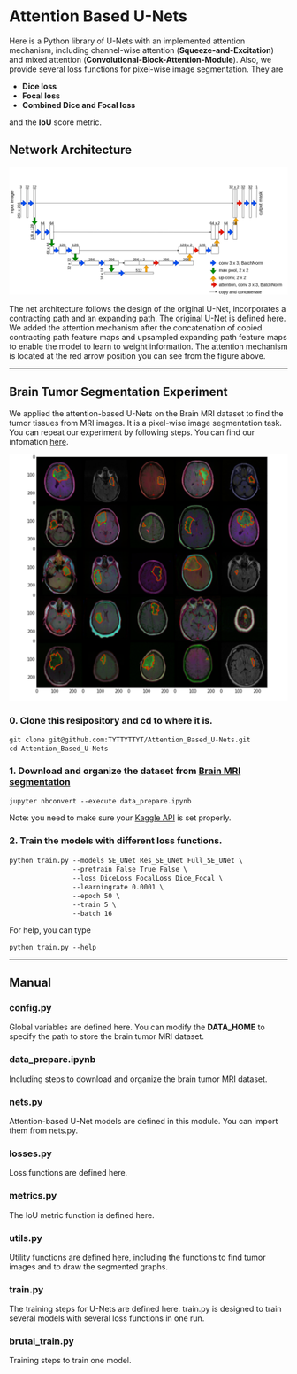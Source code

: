 # Attention Based U-Nets

Here is a Python library of U-Nets with an implemented attention mechanism, including channel-wise attention (**Squeeze-and-Excitation**) and mixed attention (**Convolutional-Block-Attention-Module**). Also, we provide several loss functions for pixel-wise image segmentation. They are

* **Dice loss**
* **Focal loss**
* **Combined Dice and Focal loss**

and the **IoU** score metric.

## Network Architecture
![Net structure](Images/SE_UNet.png)

The net architecture follows the design of the original U-Net, incorporates a contracting path and an expanding path. The original U-Net is defined here. We added the attention mechanism after the concatenation of copied contracting path feature maps and upsampled expanding path feature maps to enable the model to learn to weight information. The attention mechanism is located at the red arrow position you can see from the figure above.

---
## Brain Tumor Segmentation Experiment

We applied the attention-based U-Nets on the Brain MRI dataset to find the tumor tissues from MRI images. It is a pixel-wise image segmentation task. You can repeat our experiment by following steps. You can find our infomation [here](https://github.com/GrayardET/ML-Projects-with-Mark-Vogelsberger).


![Brain Tumor Segmentation Samples](Images/Brain_Tumor_Segmentation.png)


### 0. Clone this resipository and cd to where it is.

``` shell scripts
git clone git@github.com:TYTTYTTYT/Attention_Based_U-Nets.git
cd Attention_Based_U-Nets
```

### 1. Download and organize the dataset from [Brain MRI segmentation](https://www.kaggle.com/mateuszbuda/lgg-mri-segmentation)

``` shell scripts
jupyter nbconvert --execute data_prepare.ipynb
```
Note: you need to make sure your [Kaggle API](https://github.com/Kaggle/kaggle-api) is set properly.

### 2. Train the models with different loss functions.

``` shell scripts
python train.py --models SE_UNet Res_SE_UNet Full_SE_UNet \
                --pretrain False True False \
                --loss DiceLoss FocalLoss Dice_Focal \
                --learningrate 0.0001 \
                --epoch 50 \
                --train 5 \
                --batch 16
```

For help, you can type

``` shell scripts
python train.py --help
```

---
## Manual
### config.py
Global variables are defined here. You can modify the **DATA_HOME** to specify the path to store the brain tumor MRI dataset.

### data_prepare.ipynb
Including steps to download and organize the brain tumor MRI dataset.

### nets.py
Attention-based U-Net models are defined in this module. You can import them from nets.py.

### losses.py
Loss functions are defined here.

### metrics.py
The IoU metric function is defined here.

### utils.py
Utility functions are defined here, including the functions to find tumor images and to draw the segmented graphs.

### train.py
The training steps for U-Nets are defined here. train.py is designed to train several models with several loss functions in one run.

### brutal_train.py
Training steps to train one model.